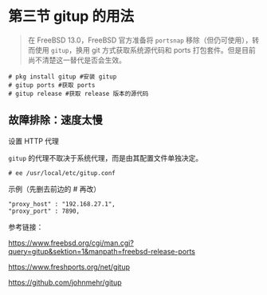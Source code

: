 # 第三节 gitup 的用法

> 在 FreeBSD 13.0，FreeBSD 官方准备将 `portsnap` 移除（但仍可使用），转而使用 `gitup`，换用 git 方式获取系统源代码和 ports 打包套件。但是目前尚不清楚这一替代是否会生效。

```
# pkg install gitup #安装 gitup
# gitup ports #获取 ports
# gitup release #获取 release 版本的源代码
```

## 故障排除：速度太慢

设置 HTTP 代理

`gitup` 的代理不取决于系统代理，而是由其配置文件单独决定。

`# ee /usr/local/etc/gitup.conf`

示例（先删去前边的 # 再改）

```
"proxy_host" : "192.168.27.1",
"proxy_port" : 7890,
```

参考链接：

<https://www.freebsd.org/cgi/man.cgi?query=gitup&sektion=1&manpath=freebsd-release-ports>

<https://www.freshports.org/net/gitup>

<https://github.com/johnmehr/gitup>
